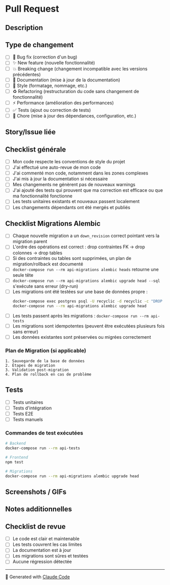 # Pull Request

## Description
<!-- Décrivez les changements apportés par cette PR -->

## Type de changement
- [ ] 🐛 Bug fix (correction d'un bug)
- [ ] ✨ New feature (nouvelle fonctionnalité)
- [ ] 💥 Breaking change (changement incompatible avec les versions précédentes)
- [ ] 📝 Documentation (mise à jour de la documentation)
- [ ] 🎨 Style (formatage, nommage, etc.)
- [ ] ♻️  Refactoring (restructuration du code sans changement de fonctionnalité)
- [ ] ⚡ Performance (amélioration des performances)
- [ ] ✅ Tests (ajout ou correction de tests)
- [ ] 🔧 Chore (mise à jour des dépendances, configuration, etc.)

## Story/Issue liée
<!-- Référence à la story ou issue (ex: #123, STORY-ABC-123) -->

## Checklist générale
- [ ] Mon code respecte les conventions de style du projet
- [ ] J'ai effectué une auto-revue de mon code
- [ ] J'ai commenté mon code, notamment dans les zones complexes
- [ ] J'ai mis à jour la documentation si nécessaire
- [ ] Mes changements ne génèrent pas de nouveaux warnings
- [ ] J'ai ajouté des tests qui prouvent que ma correction est efficace ou que ma fonctionnalité fonctionne
- [ ] Les tests unitaires existants et nouveaux passent localement
- [ ] Les changements dépendants ont été mergés et publiés

## Checklist Migrations Alembic
<!-- À compléter UNIQUEMENT si cette PR contient des migrations de base de données -->
- [ ] Chaque nouvelle migration a un `down_revision` correct pointant vers la migration parent
- [ ] L'ordre des opérations est correct : drop contraintes FK → drop colonnes → drop tables
- [ ] Si des contraintes ou tables sont supprimées, un plan de migration/rollback est documenté
- [ ] `docker-compose run --rm api-migrations alembic heads` retourne une seule tête
- [ ] `docker-compose run --rm api-migrations alembic upgrade head --sql` s'exécute sans erreur (dry-run)
- [ ] Les migrations ont été testées sur une base de données propre :
  ```bash
  docker-compose exec postgres psql -U recyclic -d recyclic -c "DROP SCHEMA public CASCADE; CREATE SCHEMA public;"
  docker-compose run --rm api-migrations alembic upgrade head
  ```
- [ ] Les tests passent après les migrations : `docker-compose run --rm api-tests`
- [ ] Les migrations sont idempotentes (peuvent être exécutées plusieurs fois sans erreur)
- [ ] Les données existantes sont préservées ou migrées correctement

### Plan de Migration (si applicable)
<!-- Décrivez la stratégie de migration pour les environnements de production -->
```
1. Sauvegarde de la base de données
2. Étapes de migration
3. Validation post-migration
4. Plan de rollback en cas de problème
```

## Tests
<!-- Décrivez les tests effectués pour vérifier vos changements -->
- [ ] Tests unitaires
- [ ] Tests d'intégration
- [ ] Tests E2E
- [ ] Tests manuels

### Commandes de test exécutées
```bash
# Backend
docker-compose run --rm api-tests

# Frontend
npm test

# Migrations
docker-compose run --rm api-migrations alembic upgrade head
```

## Screenshots / GIFs
<!-- Si applicable, ajoutez des captures d'écran ou GIFs pour illustrer les changements -->

## Notes additionnelles
<!-- Toute information supplémentaire pour les reviewers -->

## Checklist de revue
<!-- Pour les reviewers -->
- [ ] Le code est clair et maintenable
- [ ] Les tests couvrent les cas limites
- [ ] La documentation est à jour
- [ ] Les migrations sont sûres et testées
- [ ] Aucune régression détectée

---

🤖 Generated with [Claude Code](https://claude.com/claude-code)
